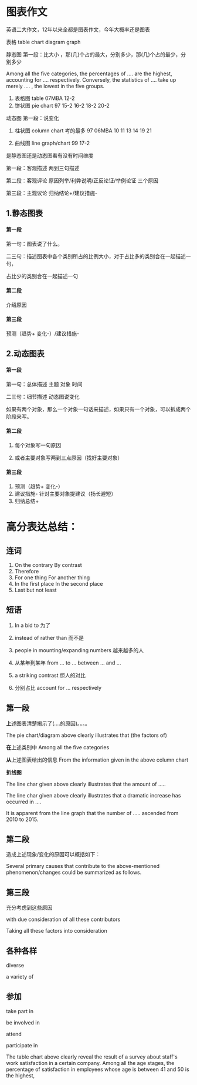 # 图表作文

英语二大作文，12年以来全都是图表作文，今年大概率还是图表

表格 table chart diagram graph

静态图 第一段：比大小 ，那(几)个占的最大，分别多少，那(几)个占的最少，分别多少

Among all the five categories, the percentages of .... are the highest, accounting for .... respectively. Conversely, the statistics of .... take up merely .... , the lowest in the five groups. 

1. 表格图 table 07MBA 12-2
2. 饼状图 pie chart 97 15-2 16-2 18-2 20-2

动态图 第一段：说变化

1. 柱状图 column chart 考的最多 97 06MBA 10 11 13 14 19 21

2. 曲线图 line graph/chart 99 17-2

是静态图还是动态图看有没有时间维度



第一段：客观描述 两到三句描述

第二段：客观评论 原因列举/利弊说明/正反论证/举例论证 三个原因

第三段：主观议论 归纳结论+/建议措施-

## 1.静态图表

#### 第一段

第一句：图表说了什么。

二三句：描述图表中各个类别所占的比例大小，对于占比多的类别合在一起描述一句，

占比少的类别合在一起描述一句

#### 第二段

介绍原因

#### 第三段

预测（趋势+ 变化-）/建议措施-

## 2.动态图表

#### 第一段

第一句：总体描述 主题 对象 时间

二三句：细节描述 动态图说变化 

如果有两个对象，那么一个对象一句话来描述，如果只有一个对象，可以拆成两个阶段来写。

#### 第二段

1. 每个对象写一句原因

2. 或者主要对象写两到三点原因（找好主要对象）

#### 第三段

1. 预测（趋势+ 变化-）
2. 建议措施- 针对主要对象提建议（扬长避短）
3. 归纳总结+



# 高分表达总结：

## 连词

1. On the contrary	By contrast
2. Therefore   
3. For one thing For another thing
4. In the first place    In the second place
5. Last but not least

## 短语

1. In a bid to 为了

2. instead of  rather than 而不是

3. people in mounting/expanding numbers 越来越多的人

4. 从某年到某年 from ... to ...     between ... and ...

5. a striking contrast 惊人的对比

6. 分别占比 account for ... respectively

   

## 第一段

**上**述图表清楚揭示了(....的原因)。。。。

The pie chart/diagram above clearly illustrates that (the factors of)

**在**上述类别中 Among all the five categories

**从**上述图表给出的信息 From the information given in the above column chart

**折线图**

The line char given above clearly illustrates that the amount of ..... 

The line char given above clearly illustrates that a dramatic increase has occurred in ....

It is apparent from the line graph that the number of ..... ascended from 2010 to 2015.

## 第二段

造成上述现象/变化的原因可以概括如下：

Several primary causes that contribute to the above-mentioned phenomenon/changes could be summarized as follows.

## 第三段

充分考虑到这些原因

with due consideration of all these contributors

Taking all these factors into consideration

## 各种各样

diverse

a variety of

## 参加

take part in

be involved in

attend

participate in



The table chart above clearly reveal the result of a survey about staff's work satisfaction in a certain company. Among all the age stages, the percentage of satisfaction in employees whose age is between 41 and 50 is the highest,


